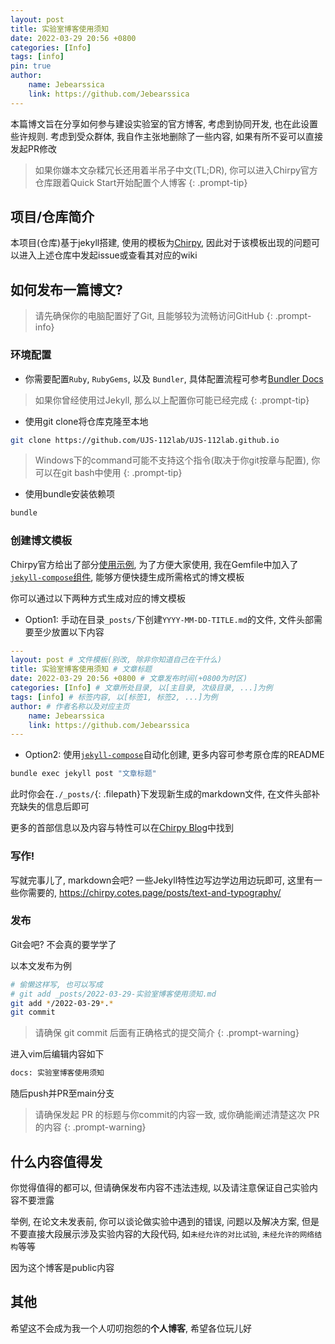 ```yaml
---
layout: post
title: 实验室博客使用须知
date: 2022-03-29 20:56 +0800
categories: [Info]
tags: [info]
pin: true
author:
    name: Jebearssica
    link: https://github.com/Jebearssica
---
```


本篇博文旨在分享如何参与建设实验室的官方博客, 考虑到协同开发, 也在此设置些许规则. 考虑到受众群体, 我自作主张地删除了一些内容, 如果有所不妥可以直接发起PR修改

> 如果你嫌本文杂糅冗长还用着半吊子中文(TL;DR), 你可以进入Chirpy官方仓库跟着Quick Start开始配置个人博客
{: .prompt-tip}

## 项目/仓库简介

本项目(仓库)基于jekyll搭建, 使用的模板为[Chirpy](https://github.com/cotes2020/jekyll-theme-chirpy), 因此对于该模板出现的问题可以进入上述仓库中发起issue或查看其对应的wiki

## 如何发布一篇博文?

> 请先确保你的电脑配置好了Git, 且能够较为流畅访问GitHub
{: .prompt-info}

### 环境配置

* 你需要配置`Ruby`, `RubyGems`, 以及 `Bundler`, 具体配置流程可参考[Bundler Docs](https://www.bundler.cn/v1.16/#getting-started)

> 如果你曾经使用过Jekyll, 那么以上配置你可能已经完成
{: .prompt-tip}

* 使用git clone将仓库克隆至本地

```sh
git clone https://github.com/UJS-112lab/UJS-112lab.github.io
```

> Windows下的command可能不支持这个指令(取决于你git按章与配置), 你可以在git bash中使用
{: .prompt-tip}

* 使用bundle安装依赖项

```sh
bundle
```

### 创建博文模板

Chirpy官方给出了部分[使用示例](https://chirpy.cotes.page/posts/write-a-new-post/), 为了方便大家使用, 我在Gemfile中加入了[`jekyll-compose`组件](https://github.com/jekyll/jekyll-compose), 能够方便快捷生成所需格式的博文模板

你可以通过以下两种方式生成对应的博文模板

* Option1: 手动在目录`_posts/`下创建`YYYY-MM-DD-TITLE.md`的文件, 文件头部需要至少放置以下内容

```yaml
---
layout: post # 文件模板(别改, 除非你知道自己在干什么)
title: 实验室博客使用须知 # 文章标题
date: 2022-03-29 20:56 +0800 # 文章发布时间(+0800为时区)
categories: [Info] # 文章所处目录, 以[主目录, 次级目录, ...]为例
tags: [info] # 标签内容, 以[标签1, 标签2, ...]为例
author: # 作者名称以及对应主页
    name: Jebearssica
    link: https://github.com/Jebearssica
---
```

* Option2: 使用[`jekyll-compose`](https://github.com/jekyll/jekyll-compose)自动化创建, 更多内容可参考原仓库的README

```sh
bundle exec jekyll post "文章标题"
```

此时你会在`./_posts/`{: .filepath}下发现新生成的markdown文件, 在文件头部补充缺失的信息后即可

更多的首部信息以及内容与特性可以在[Chirpy Blog](https://chirpy.cotes.page/posts/write-a-new-post/)中找到

### 写作!

写就完事儿了, markdown会吧? 一些Jekyll特性边写边学边用边玩即可, 这里有一些你需要的, <https://chirpy.cotes.page/posts/text-and-typography/>

### 发布

Git会吧? 不会真的要学学了

以本文发布为例

```sh
# 偷懒这样写, 也可以写成
# git add _posts/2022-03-29-实验室博客使用须知.md
git add */2022-03-29*.*
git commit
```

> 请确保 git commit 后面有正确格式的提交简介
{: .prompt-warning}

进入vim后编辑内容如下

```sh
docs: 实验室博客使用须知
```

随后push并PR至main分支

> 请确保发起 PR 的标题与你commit的内容一致, 或你确能阐述清楚这次 PR 的内容
{: .prompt-warning}

## 什么内容值得发

你觉得值得的都可以, 但请确保发布内容不违法违规, 以及请注意保证自己实验内容不要泄露

举例, 在论文未发表前, 你可以谈论做实验中遇到的错误, 问题以及解决方案, 但是不要直接大段展示涉及实验内容的大段代码, 如`未经允许的对比试验`, `未经允许的网络结构`等等

因为这个博客是public内容

## 其他

希望这不会成为我一个人叨叨抱怨的**个人博客**, 希望各位玩儿好

